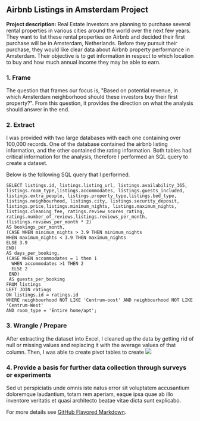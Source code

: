 
## Airbnb Listings in Amsterdam Project 

**Project description:** Real Estate Investors are planning to purchase several rental properties in various cities around the world over the next few years. They want to list these rental properties on Airbnb and decided their first purchase will be in Amsterdam, Netherlands. Before they pursuit their purchase, they would like clear data about Airbnb property performance in Amsterdam. Their objective is to get information in respect to which location to buy and how much annual income they may be able to earn. 

### 1. Frame 
The question that frames our focus is, "Based on potential revenue, in which Amsterdam neighborhood should these investors buy their first property?". From this question, it provides the direction on what the analysis should answer in the end.    

### 2. Extract
I was provided with two large databases with each one containing over 100,000 records. One of the database contained the airbnb listing information, and the other contained the rating information. Both tables had critical information for the analysis, therefore I performed an SQL query to create a dataset.

Below is the following SQL query that I performed. 
```
SELECT listings.id, listings.listing_url, listings.availability_365, listings.room_type,listings.accommodates, listings.guests_included, listings.extra_people, listings.property_type,listings.bed_type, listings.neighbourhood, listings.city, listings.security_deposit, listings.price,listings.minimum_nights, listings.maximum_nights, listings.cleaning_fee, ratings.review_scores_rating, ratings.number_of_reviews,listings.reviews_per_month, (listings.reviews_per_month * 2)
AS bookings_per_month,
(CASE WHEN minimum_nights > 3.9 THEN minimum_nights
WHEN maximum_nights < 3.9 THEN maximum_nights
ELSE 3.9
END)
AS days_per_booking,
(CASE WHEN accommodates = 1 then 1
  WHEN accommodates >1 THEN 2
  ELSE 2
 END)
 AS guests_per_booking
FROM listings
LEFT JOIN ratings
ON listings.id = ratings.id
WHERE neighbourhood NOT LIKE 'Centrum-oost' AND neighbourhood NOT LIKE 'Centrum-West'
AND room_type = 'Entire home/apt';
```

### 3. Wrangle / Prepare
After extracting the dataset into Excel, I cleaned up the data by getting rid of null or missing values and replacing it with the average values of that column. Then, I was able to create pivot tables to create 
<img src="images/dummy_thumbnail.jpg?raw=true"/>

### 4. Provide a basis for further data collection through surveys or experiments

Sed ut perspiciatis unde omnis iste natus error sit voluptatem accusantium doloremque laudantium, totam rem aperiam, eaque ipsa quae ab illo inventore veritatis et quasi architecto beatae vitae dicta sunt explicabo. 

For more details see [GitHub Flavored Markdown](https://guides.github.com/features/mastering-markdown/).
